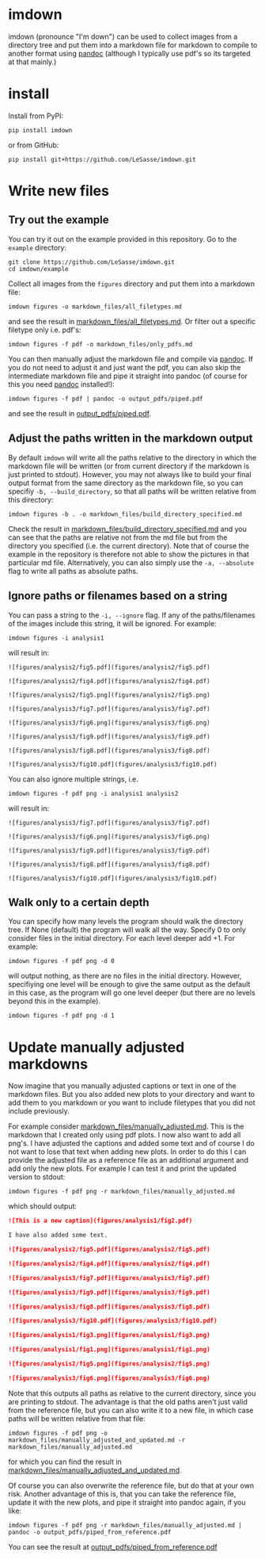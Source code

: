 # imdown

imdown (pronounce "I'm down") can be used to collect images from a directory
tree and put them into a markdown file for markdown to compile to another format
using [pandoc](https://pandoc.org/)
(although I typically use pdf's so its targeted at that mainly.)

# install

Install from PyPI:
```
pip install imdown
```
or from GitHub:
```
pip install git+https://github.com/LeSasse/imdown.git
```


# Write new files

## Try out the example

You can try it out on the example provided in this repository. Go to the `example`
directory:

```
git clone https://github.com/LeSasse/imdown.git
cd imdown/example
```

Collect all images from the `figures` directory and put them into a markdown file:

```
imdown figures -o markdown_files/all_filetypes.md
```
and see the result in [markdown_files/all_filetypes.md](example/markdown_files/all_filetypes.md).
Or filter out a specific filetype only i.e. pdf's:

```
imdown figures -f pdf -o markdown_files/only_pdfs.md
```

You can then manually adjust the markdown file and compile via [pandoc](https://pandoc.org/).
If you do not need to adjust it and just want the pdf, you can also skip the intermediate markdown file
and pipe it straight into pandoc (of course for this you need [pandoc](https://pandoc.org/) installed!):

```
imdown figures -f pdf | pandoc -o output_pdfs/piped.pdf
```
and see the result in [output_pdfs/piped.pdf](example/output_pdfs/piped.pdf).

## Adjust the paths written in the markdown output

By default `imdown` will write all the paths relative to the directory
in which the markdown file will be written (or from current directory if the
markdown is just printed to stdout). However, you may not always like to build
your final output format from the same directory as the markdown file, so you
can specifiy `-b, --build_directory`, so that all paths will be written relative
from this directory:

```
imdown figures -b . -o markdown_files/build_directory_specified.md
```

Check the result in [markdown_files/build_directory_specified.md](example/markdown_files/build_directory_specified.md)
and you can see that the paths are relative not from the md file but from the
directory you specified (i.e. the current directory). Note that of course the
example in the repository is therefore not able to show the pictures in that
particular md file. Alternatively, you can also simply use the `-a, --absolute`
flag to write all paths as absolute paths.

## Ignore paths or filenames based on a string

You can pass a string to the `-i, --ignore` flag. If any of the paths/filenames
of the images include this string, it will be ignored.
For example:
```
imdown figures -i analysis1
```
will result in:

```
![figures/analysis2/fig5.pdf](figures/analysis2/fig5.pdf)

![figures/analysis2/fig4.pdf](figures/analysis2/fig4.pdf)

![figures/analysis2/fig5.png](figures/analysis2/fig5.png)

![figures/analysis3/fig7.pdf](figures/analysis3/fig7.pdf)

![figures/analysis3/fig6.png](figures/analysis3/fig6.png)

![figures/analysis3/fig9.pdf](figures/analysis3/fig9.pdf)

![figures/analysis3/fig8.pdf](figures/analysis3/fig8.pdf)

![figures/analysis3/fig10.pdf](figures/analysis3/fig10.pdf)
```

You can also ignore multiple strings, i.e.
```
imdown figures -f pdf png -i analysis1 analysis2
```
will result in:

```
![figures/analysis3/fig7.pdf](figures/analysis3/fig7.pdf)

![figures/analysis3/fig6.png](figures/analysis3/fig6.png)

![figures/analysis3/fig9.pdf](figures/analysis3/fig9.pdf)

![figures/analysis3/fig8.pdf](figures/analysis3/fig8.pdf)

![figures/analysis3/fig10.pdf](figures/analysis3/fig10.pdf)
```

## Walk only to a certain depth

You can specify how many levels the program should walk the directory tree.
If None (default) the program will walk all the way. Specify 0 to only consider
files in the initial directory. For each level deeper add +1.
For example:

```
imdown figures -f pdf png -d 0
```
will output nothing, as there are no files in the initial directory.
However, specifiying one level will be enough to give the same output as the default
in this case, as the program will go one level deeper (but there are no levels beyond
this in the example).
```
imdown figures -f pdf png -d 1
```

# Update manually adjusted markdowns

Now imagine that you manually adjusted captions or text in one of the markdown files.
But you also added new plots to your directory and want to add them to you markdown or you want to include filetypes
that you did not include previously.

For example consider [markdown_files/manually_adjusted.md](example/markdown_files/manually_adjusted.md).
This is the markdown that I created only using pdf plots. I now also want to add all
png's. I have adjusted the captions and added some text and of course I do not want to lose that text when
adding new plots. In order to do this I can provide the adjusted file as a reference file as an 
additional argument and add only the new plots. For example I can test it and print the
updated version to stdout:

```
imdown figures -f pdf png -r markdown_files/manually_adjusted.md
```

which should output:

```markdown
![This is a new caption](figures/analysis1/fig2.pdf)

I have also added some text.

![figures/analysis2/fig5.pdf](figures/analysis2/fig5.pdf)

![figures/analysis2/fig4.pdf](figures/analysis2/fig4.pdf)

![figures/analysis3/fig7.pdf](figures/analysis3/fig7.pdf)

![figures/analysis3/fig9.pdf](figures/analysis3/fig9.pdf)

![figures/analysis3/fig8.pdf](figures/analysis3/fig8.pdf)

![figures/analysis3/fig10.pdf](figures/analysis3/fig10.pdf)

![figures/analysis1/fig3.png](figures/analysis1/fig3.png)

![figures/analysis1/fig1.png](figures/analysis1/fig1.png)

![figures/analysis2/fig5.png](figures/analysis2/fig5.png)

![figures/analysis3/fig6.png](figures/analysis3/fig6.png)

```

Note that this outputs all paths as relative to the current directory, since
you are printing to stdout. The advantage is that the old paths aren't just valid
from the reference file, but you can also write it to a new file, in which case
paths will be written relative from that file:

```
imdown figures -f pdf png -o markdown_files/manually_adjusted_and_updated.md -r markdown_files/manually_adjusted.md
```
for which you can find the result in [markdown_files/manually_adjusted_and_updated.md](example/markdown_files/manually_adjusted_and_updated).

Of course you can also overwrite the reference file, but do that at your own risk.
Another advantage of this is, that you can take the reference file, update it with the 
new plots, and pipe it straight into pandoc again, if you like:

```
imdown figures -f pdf png -r markdown_files/manually_adjusted.md | pandoc -o output_pdfs/piped_from_reference.pdf
```
You can see the result at [output_pdfs/piped_from_reference.pdf](example/output_pdfs/piped_from_reference.pdf)
